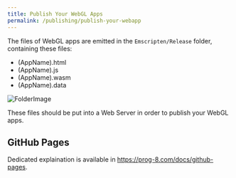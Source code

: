 ```yaml
---
title: Publish Your WebGL Apps
permalink: /publishing/publish-your-webapp
---
```


The files of WebGL apps are emitted in the `Emscripten/Release` folder, containing these files:

- (AppName).html
- (AppName).js
- (AppName).wasm
- (AppName).data

![FolderImage](#)

These files should be put into a Web Server in order to publish your WebGL apps.

## GitHub Pages

Dedicated explaination is available in <https://prog-8.com/docs/github-pages>.
